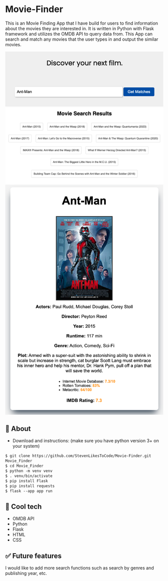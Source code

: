 # Movie-Finder
This is an Movie Finding App that I have build for users to find information about the movies they are interested in. 
It is written in Python with Flask framework and utilizes the OMDB API to query data from. This App can search and match any movies that the user types in and output the similar movies.

![mainPage](img/main.png)
![searchResults](img/search_results.png)
![movieDisplay](img/movie_display.png)

## 📄 About
- Download and instructions:
(make sure you have python version 3+ on your system)
```
$ git clone https://github.com/StevenLikesToCode/Movie-Finder.git Movie_Finder
$ cd Movie_Finder
$ python -m venv venv
$ . venv/bin/activate
$ pip install Flask
$ pip install requests
$ flask --app app run
```


<!--
-Add in-app screenshots.
## ✏️ Planning & Problem Solving
- Talk about approach to the problem.
- Add screenshots/drawings of doodles/plans during the planning phase.
- Flow charts of app logic.
![flowchat](https://images.unsplash.com/photo-1581291518633-83b4ebd1d83e?ixlib=rb-1.2.1&ixid=MnwxMjA3fDB8MHxwaG90by1wYWdlfHx8fGVufDB8fHx8&auto=format&fit=crop&w=1170&q=80)
-->

## 🚀 Cool tech
- OMDB API 
- Python
- Flask 
- HTML
- CSS
<!--
## 😱 Bugs to fix 💩
- Anything a little broken
- Anything a LOT broken
- Buttons to not click to many times (cause its broken 😒)
## 😭 Lessons learnt
What I would do differently if I could wind back the clock...
-->

## ✅ Future features
I would like to add more search functions such as search by genres and publishing year, etc.
